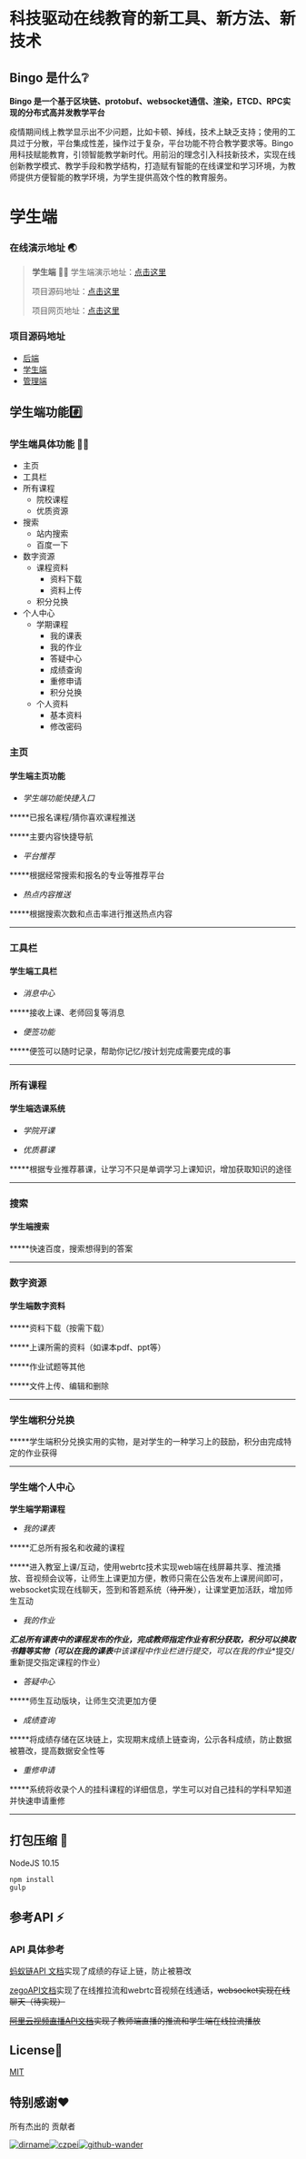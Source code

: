 # 科技驱动在线教育的新工具、新方法、新技术

## Bingo 是什么:grey_question:

**Bingo 是一个基于区块链、protobuf、websocket通信、渲染，ETCD、RPC实现的分布式高并发教学平台**

疫情期间线上教学显示出不少问题，比如卡顿、掉线，技术上缺乏支持；使用的工具过于分散，平台集成性差，操作过于复杂，平台功能不符合教学要求等。Bingo用科技赋能教育，引领智能教学新时代。用前沿的理念引入科技新技术，实现在线创新教学模式、教学手段和教学结构，打造赋有智能的在线课堂和学习环境，为教师提供方便智能的教学环境，为学生提供高效个性的教育服务。

# 学生端

### 在线演示地址 :earth_asia:

> **学生端** :man_student:
> 学生端演示地址：[点击这里](https://www.youtube.com/watch?v=wMm_pOy1feQ&feature=youtu.be)
>
> 项目源码地址：[点击这里](https://github.com/dirname/eduhacks2020)
>
> 项目网页地址：[点击这里](https://htdocs.net/)

### 项目源码地址

* [后端](https://github.com/dirname/eduhacks2020)
* [学生端](https://github.com/dirname/eduhacks2020/tree/web/student)
* [管理端](https://github.com/dirname/eduhacks2020/tree/web/manager)

## 学生端功能:hash:

### 学生端具体功能 👨‍💼

- 主页
- 工具栏
- 所有课程
  + 院校课程
  + 优质资源
- 搜索
  + 站内搜索
  + 百度一下
- 数字资源
  + 课程资料
    + 资料下载
    + 资料上传
  + 积分兑换
- 个人中心
  + 学期课程
    + 我的课表
    + 我的作业
    + 答疑中心
    + 成绩查询
    + 重修申请
    + 积分兑换
  + 个人资料
    + 基本资料
    + 修改密码

### 主页

#### 学生端主页功能

+ *学生端功能快捷入口*

*****已报名课程/猜你喜欢课程推送

*****主要内容快捷导航

+ *平台推荐*

*****根据经常搜索和报名的专业等推荐平台

+ *热点内容推送*

*****根据搜索次数和点击率进行推送热点内容

***

### 工具栏

#### 学生端工具栏

- *消息中心*

*****接收上课、老师回复等消息

+ *便签功能*

*****便签可以随时记录，帮助你记忆/按计划完成需要完成的事

***

### 所有课程

#### 学生端选课系统

+ *学院开课*

+ *优质慕课*

*****根据专业推荐慕课，让学习不只是单调学习上课知识，增加获取知识的途径

*****

### 搜索

#### 学生端搜索

*****快速百度，搜索想得到的答案

***

### 数字资源

#### 学生端数字资料

*****资料下载（按需下载）

*****上课所需的资料（如课本pdf、ppt等）

*****作业试题等其他

*****文件上传、编辑和删除

*****

### 学生端积分兑换

*****学生端积分兑换实用的实物，是对学生的一种学习上的鼓励，积分由完成特定的作业获得

***

### 学生端个人中心

**学生端学期课程**

+ *我的课表*

*****汇总所有报名和收藏的课程

*****进入教室上课/互动，使用webrtc技术实现web端在线屏幕共享、推流播放、音视频会议等，让师生上课更加方便，教师只需在公告发布上课房间即可，websocket实现在线聊天，签到和答题系统（~~待开发~~），让课堂更加活跃，增加师生互动

+ *我的作业*

*****汇总所有课表中的课程发布的作业，完成教师指定作业有积分获取，积分可以换取书籍等实物（可以在**我的课表**中该课程中**作业栏**进行提交，可以在**我的作业**提交/重新提交指定课程的作业）

+ *答疑中心*

*****师生互动版块，让师生交流更加方便

+ *成绩查询*

*****将成绩存储在区块链上，实现期末成绩上链查询，公示各科成绩，防止数据被篡改，提高数据安全性等

+ *重修申请*

*****系统将收录个人的挂科课程的详细信息，学生可以对自己挂科的学科早知道并快速申请重修

***

## 打包压缩 :hammer:

NodeJS 10.15

```node
npm install
gulp
```

## 参考API :zap:

### API 具体参考

[蚂蚁链API 文档](https://antchain.antgroup.com/docs/11/171401)实现了成绩的存证上链，防止被篡改

[zegoAPI文档](https://doc-zh.zego.im/zh/5416.html)实现了在线推拉流和webrtc音视频在线通话，~~websocket实现在线聊天（待实现）~~

[~~阿里云视频直播API文档~~](https://help.aliyun.com/document_detail/29951.html?spm=5176.7991389.1295213.9.687e1547QjRSPR)~~实现了教师端直播的推流和学生端在线拉流播放~~

## License:page_facing_up:

 [MIT](LICENSE)

## 特别感谢:heart:

所有杰出的 贡献者

[![dirname](https://avatars1.githubusercontent.com/u/32116910?s=64&v=4)](https://github.com/dirname)[![czpei](https://avatars1.githubusercontent.com/u/46366798?s=64&v=4)](https://github.com/czpei)[![github-wander](https://avatars1.githubusercontent.com/u/46366854?s=64&v=4)](https://github.com/github-wander)